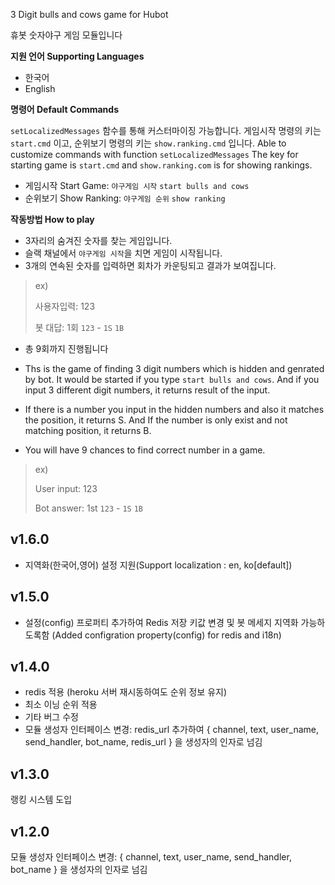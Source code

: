 3 Digit bulls and cows game for Hubot

휴봇 숫자야구 게임 모듈입니다


**지원 언어 Supporting Languages**

- 한국어
- English


**명령어 Default Commands**

`setLocalizedMessages` 함수를 통해 커스터마이징 가능합니다. 게임시작 명령의 키는 `start.cmd` 이고, 순위보기 명령의 키는 `show.ranking.cmd` 입니다. 
Able to customize commands with function `setLocalizedMessages` The key for starting game is `start.cmd` and `show.ranking.com` is for showing rankings.

- 게임시작 Start Game: `야구게임 시작` `start bulls and cows` 
- 순위보기 Show Ranking: `야구게임 순위` `show ranking`


**작동방법 How to play**

- 3자리의 숨겨진 숫자를 찾는 게임입니다. 
- 슬랙 채널에서 `야구게임 시작`을 치면 게임이 시작됩니다. 
- 3개의 연속된 숫자를 입력하면 회차가 카운팅되고 결과가 보여집니다. 

> ex) 
>
> 사용자입력:
> 123
>
> 봇 대답:
> 1회 `123` - `1S` `1B`

- 총 9회까지 진행됩니다


- Ths is the game of finding 3 digit numbers which is hidden and genrated by bot. It would be started if you type `start bulls and cows`. And if you input 3 different digit numbers, it returns result of the input.
- If there is a number you input in the hidden numbers and also it matches the position, it returns S. And If the number is only exist and not matching position, it returns B. 
- You will have 9 chances to find correct number in a game.

> ex) 
>
> User input:
> 123
>
> Bot answer:
> 1st `123` - `1S` `1B`



v1.6.0
------

- 지역화(한국어,영어) 설정 지원(Support localization : en, ko[default])



v1.5.0
-------

- 설정(config) 프로퍼티 추가하여 Redis 저장 키값 변경 및 봇 메세지 지역화 가능하도록함
(Added configration property(config) for redis and i18n)


v1.4.0
-------

- redis 적용 (heroku 서버 재시동하여도 순위 정보 유지)
- 최소 이닝 순위 적용
- 기타 버그 수정
- 모듈 생성자 인터페이스 변경: redis_url 추가하여 { channel, text, user_name, send_handler, bot_name, redis_url } 을 생성자의 인자로 넘김



v1.3.0
-------

랭킹 시스템 도입



v1.2.0
------

모듈 생성자 인터페이스 변경:
{ channel, text, user_name, send_handler, bot_name } 을 생성자의 인자로 넘김






